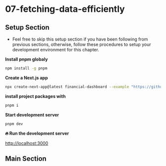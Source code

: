 # 07-fetching-data-efficiently

## Setup Section

-   Feel free to skip this setup section if you have been following from previous sections, otherwise, follow these procedures to setup your development environment for this chapter.

**Install pnpm globaly**

```sh
npm install -g pnpm
```

**Create a Next.js app**

```sh
npx create-next-app@latest financial-dashboard --example "https://github.com/Damianvit/Next-js-15_financial-dashboard/tree/main/07-fetching-data-efficiently/starter-template" --use-pnpm
```

**install project packages with**

```sh
pnpm i
```

**Start development server**

```sh
pnpm dev
```

**🔥 Run the development server**

[http://localhost:3000](http://localhost:3000)

## Main Section
